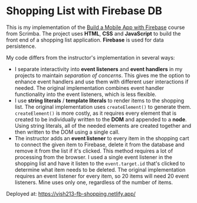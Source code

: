 # Shopping List with Firebase DB

This is my implementation of the [Build a Mobile App with Firebase](https://scrimba.com/learn/firebase) course from Scrimba. The project uses __HTML__, __CSS__ and __JavaScript__ to build the front end of a shopping list application. __Firebase__ is used for data persistence.

My code differs from the instructor's implementation in several ways:

- I separate interactivity into __event listeners__ and __event handlers__ in my projects to maintain *separation of concerns*. This gives me the option to enhance event handlers and use them with different user interactions if needed. The original implementation combines event handler functionality into the event listeners, which is less flexible.
- I use __string literals__ / __template literals__ to render items to the shopping list. The original implementation uses `createElement()` to generate them. `createElement()` is more costly, as it requires every element that is created to be individually written to the __DOM__ and appended to a __node__. Using string literals, all of the needed elements are created together and then written to the DOM using a single call.
- The instructor adds an __event listener__ to every item in the shopping cart to connect the given item to Firebase, delete it from the database and remove it from the list if it's clicked. This method requires a lot of processing from the browser. I used a single event listener in the shopping list and have it listen to the `event.target.id` that's clicked to determine what item needs to be deleted. The original implementation requires an event listener for every item, so 20 items will need 20 event listeners. Mine uses only one, regardless of the number of items.

Deployed at: https://vish213-fb-shopping.netlify.app/